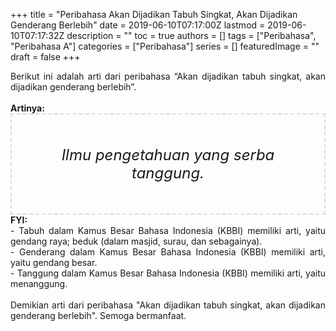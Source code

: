 +++
title = "Peribahasa Akan Dijadikan Tabuh Singkat, Akan Dijadikan Genderang Berlebih"
date = 2019-06-10T07:17:00Z
lastmod = 2019-06-10T07:17:32Z
description = ""
toc = true
authors = []
tags = ["Peribahasa", "Peribahasa A"]
categories = ["Peribahasa"]
series = []
featuredImage = ""
draft = false
+++

<div dir="ltr" style="text-align: left;" trbidi="on"><div style="text-align: justify;">Berikut ini adalah arti dari peribahasa “Akan dijadikan tabuh singkat, akan dijadikan genderang berlebih”.</div><br /><div style="text-align: justify;"><b>Artinya:</b></div><div style="border: 2px dashed #ddd; font-size: 24px; height: auto; margin: 0 auto; padding: 50px; text-align: center; width: auto;"><i>Ilmu pengetahuan yang serba tanggung.</i></div><div style="text-align: justify;"><b>FYI:</b><br />- Tabuh dalam Kamus Besar Bahasa Indonesia (KBBI) memiliki arti, yaitu gendang raya; beduk (dalam masjid, surau, dan sebagainya).<br />- Genderang dalam Kamus Besar Bahasa Indonesia (KBBI) memiliki arti, yaitu gendang besar.<br />- Tanggung dalam Kamus Besar Bahasa Indonesia (KBBI) memiliki arti, yaitu menanggung.<br /><br /></div><div style="text-align: justify;">Demikian arti dari peribahasa "Akan dijadikan tabuh singkat, akan dijadikan genderang berlebih". Semoga bermanfaat.</div></div>
